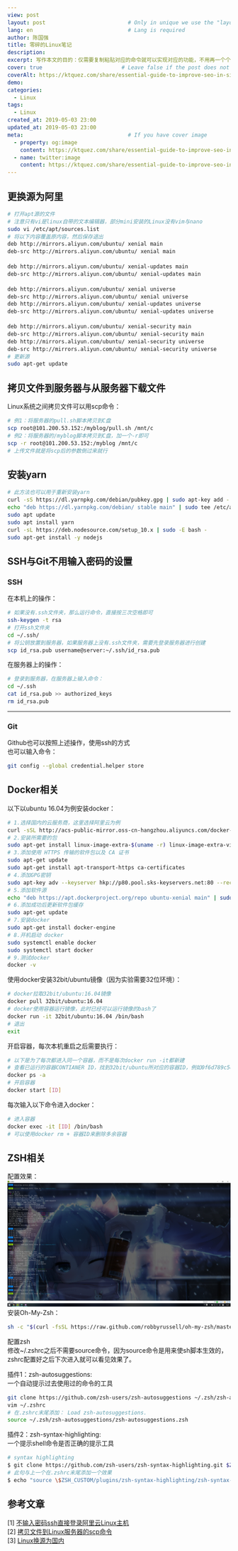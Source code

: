 ```yaml
---
view: post
layout: post                          # Only in unique we use the "layout: post"
lang: en                              # Lang is required
author: 陈国强
title: 零碎的Linux笔记
description:
excerpt: 写作本文的目的：仅需要复制粘贴对应的命令就可以实现对应的功能，不用再一个个百度谷歌了
cover: true                         # Leave false if the post does not have cover image, if there is set to true
coverAlt: https://ktquez.com/share/essential-guide-to-improve-seo-in-single-page-application-vuejs.png
demo:
categories:
  - Linux
tags: 
  - Linux
created_at: 2019-05-03 23:00
updated_at: 2019-05-03 23:00
meta:                                 # If you have cover image
  - property: og:image
    content: https://ktquez.com/share/essential-guide-to-improve-seo-in-single-page-application-vuejs.png
  - name: twitter:image
    content: https://ktquez.com/share/essential-guide-to-improve-seo-in-single-page-application-vuejs.png
---
```


## 更换源为阿里
```bash
# 打开apt源的文件
# 注意只有vi是linux自带的文本编辑器，部分mini安装的Linux没有vim与nano
sudo vi /etc/apt/sources.list
# 将以下内容覆盖原内容，然后保存退出
deb http://mirrors.aliyun.com/ubuntu/ xenial main
deb-src http://mirrors.aliyun.com/ubuntu/ xenial main

deb http://mirrors.aliyun.com/ubuntu/ xenial-updates main
deb-src http://mirrors.aliyun.com/ubuntu/ xenial-updates main

deb http://mirrors.aliyun.com/ubuntu/ xenial universe
deb-src http://mirrors.aliyun.com/ubuntu/ xenial universe
deb http://mirrors.aliyun.com/ubuntu/ xenial-updates universe
deb-src http://mirrors.aliyun.com/ubuntu/ xenial-updates universe

deb http://mirrors.aliyun.com/ubuntu/ xenial-security main
deb-src http://mirrors.aliyun.com/ubuntu/ xenial-security main
deb http://mirrors.aliyun.com/ubuntu/ xenial-security universe
deb-src http://mirrors.aliyun.com/ubuntu/ xenial-security universe
# 更新源
sudo apt-get update
```

## 拷贝文件到服务器与从服务器下载文件  
Linux系统之间拷贝文件可以用scp命令：  
```bash
# 例1：将服务器的pull.sh脚本拷贝到C盘
scp root@101.200.53.152:/myblog/pull.sh /mnt/c
# 例2：将服务器的/myblog脚本拷贝到C盘，加一个-r即可
scp -r root@101.200.53.152:/myblog /mnt/c
# 上传文件就是将scp后的参数倒过来就行
```

## 安装yarn
```bash
# 此方法也可以用于重新安装yarn
curl -sS https://dl.yarnpkg.com/debian/pubkey.gpg | sudo apt-key add -
echo "deb https://dl.yarnpkg.com/debian/ stable main" | sudo tee /etc/apt/sources.list.d/yarn.list
sudo apt update
sudo apt install yarn
curl -sL https://deb.nodesource.com/setup_10.x | sudo -E bash -
sudo apt-get install -y nodejs
```

## SSH与Git不用输入密码的设置  
### SSH  
在本机上的操作：  
```bash
# 如果没有.ssh文件夹，那么运行命令，直接按三次空格即可
ssh-keygen -t rsa
# 打开ssh文件夹
cd ~/.ssh/
# 将公钥放置到服务器，如果服务器上没有.ssh文件夹，需要先登录服务器进行创建
scp id_rsa.pub username@server:~/.ssh/id_rsa.pub
```
在服务器上的操作：  
```bash
# 登录到服务器，在服务器上输入命令：
cd ~/.ssh
cat id_rsa.pub >> authorized_keys
rm id_rsa.pub
```
---
### Git  
Github也可以按照上述操作，使用ssh的方式  
也可以输入命令：  
```bash
git config --global credential.helper store
```

## Docker相关  
以下以ubuntu 16.04为例安装docker：  
```bash
# 1.选择国内的云服务商，这里选择阿里云为例
curl -sSL http://acs-public-mirror.oss-cn-hangzhou.aliyuncs.com/docker-engine/internet | sh -
# 2.安装所需要的包
sudo apt-get install linux-image-extra-$(uname -r) linux-image-extra-virtual
# 3.添加使用 HTTPS 传输的软件包以及 CA 证书
sudo apt-get update
sudo apt-get install apt-transport-https ca-certificates
# 4.添加GPG密钥
sudo apt-key adv --keyserver hkp://p80.pool.sks-keyservers.net:80 --recv-keys 58118E89F3A912897C070ADBF76221572C52609D
# 5.添加软件源
echo "deb https://apt.dockerproject.org/repo ubuntu-xenial main" | sudo tee /etc/apt/sources.list.d/docker.list
# 6.添加成功后更新软件包缓存
sudo apt-get update
# 7.安装docker
sudo apt-get install docker-engine
# 8.开机启动 docker
sudo systemctl enable docker
sudo systemctl start docker
# 9.测试docker
docker -v
```
使用docker安装32bit/ubuntu镜像（因为实验需要32位环境）：  
```bash
# docker拉取32bit/ubuntu:16.04镜像
docker pull 32bit/ubuntu:16.04
# docker使用容器运行镜像，此时已经可以运行镜像的bash了
docker run -it 32bit/ubuntu:16.04 /bin/bash
# 退出
exit
```
开启容器，每次本机重启之后需要执行：  
```bash
# 以下是为了每次都进入同一个容器，而不是每次docker run -it都新建
# 查看已运行的容器CONTIANER ID，找到32bit/ubuntu所对应的容器ID，例如0f6d789c5df9
docker ps -a
# 开启容器
docker start [ID]
```
每次输入以下命令进入docker：  
```bash
# 进入容器
docker exec -it [ID] /bin/bash
# 可以使用docker rm + 容器ID来删除多余容器
```
## ZSH相关  
配置效果：  
![cmder finished](../img/cmder.png)  
安装Oh-My-Zsh：  
```bash
sh -c "$(curl -fsSL https://raw.github.com/robbyrussell/oh-my-zsh/master/tools/install.sh)" 
```
配置zsh  
修改~/.zshrc之后不需要source命令，因为source命令是用来使sh脚本生效的，zshrc配置好之后下次进入就可以看见效果了。  

插件1：zsh-autosuggestions:  
一个自动提示过去使用过的命令的工具  
```bash
git clone https://github.com/zsh-users/zsh-autosuggestions ~/.zsh/zsh-autosuggestions
vim ~/.zshrc
# 在.zshrc末尾添加： Load zsh-autosuggestions.
source ~/.zsh/zsh-autosuggestions/zsh-autosuggestions.zsh
```

插件2：zsh-syntax-highlighting:  
一个提示shell命令是否正确的提示工具  
```bash
# syntax highlighting
$ git clone https://github.com/zsh-users/zsh-syntax-highlighting.git $ZSH_CUSTOM/plugins/zsh-syntax-highlighting
# 此句与上一个在.zshrc末尾添加一个效果
$ echo "source \$ZSH_CUSTOM/plugins/zsh-syntax-highlighting/zsh-syntax-highlighting.zsh" >> ${ZDOTDIR:-$HOME}/.zshrc
```

## 参考文章
[1] [不输入密码ssh直接登录阿里云Linux主机](https://www.cnblogs.com/xiaorenwu702/p/6084419.html)  
[2] [拷贝文件到Linux服务器的scp命令](https://www.cnblogs.com/webnote/p/5877920.html)  
[3] [Linux换源为国内](https://blog.csdn.net/qq_35451572/article/details/79516563)